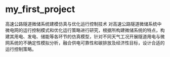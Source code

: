 # my_first_project
高速公路隧道微储系统建模仿真与优化运行控制技术 对高速公路隧道微储系统中微电网的运行控制模式和优化运行策略进行研究，根据所构建微储系统的特点，构建其用电、发电、储能等各环节的仿真模型，针对不同天气工况开展隧道用电与微网系统的不确定性模拟分析，融合供电可靠性和碳排放及经济性目标，设计合适的运行控制策略。
